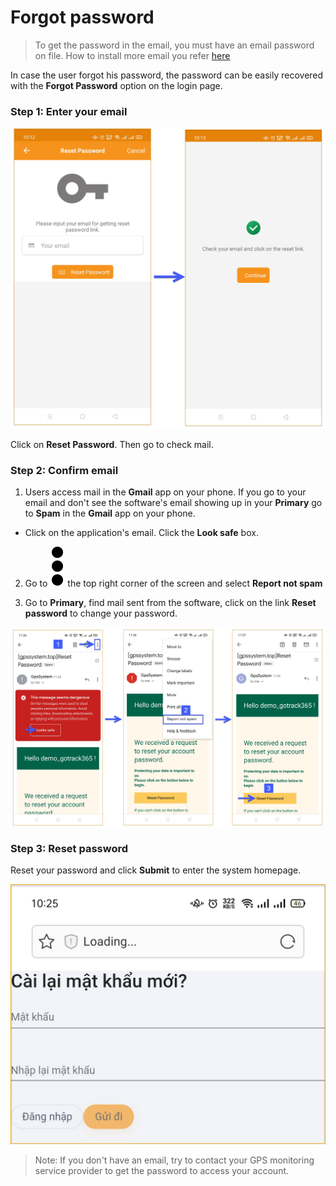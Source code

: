 # Forgot password 
> To get the password in the email, you must have an email password on file. How to install more email you refer [here](modules/app-gotrack365/account-management/#email) <div id="email"> 

In case the user forgot his password, the password can be easily recovered with the **Forgot Password** option on the login page.

### Step 1: Enter your email


<span class="icon-left5" >![Interface Web](/docs/assets/images/web-english/gotrack365-el/forgot-pw-365.jpg) 

Click on **Reset Password**. Then go to check mail.

### Step 2: Confirm email

1. Users access mail in the **Gmail** app on your phone. If you go to your email and don't see the software's email showing up in your **Primary** go to **Spam** in the **Gmail** app on your phone.

* Click on the application's email. Click the **Look safe** box.

2. Go to <span class="icon-left svg-filter-info">![Ok](/docs/assets/images/web-interface/icon/SVG/ellipsis-v.svg) the top right corner of the screen and select **Report not spam**

3. Go to **Primary**, find mail sent from the software, click on the link **Reset password** to change your password.

<span style="display:block;text-align:center" >![Interface Web](/docs/assets/images/web-english/gotrack365-el/forgot-pw-3-365.jpg)

### Step 3: Reset password
Reset your password and click **Submit** to enter the system homepage.

<span class="icon-left6">![Interface Web](/docs/assets/images/web-interface/app-gotrack365/reset-password-365.jpg) 

> Note: If you don't have an email, try to contact your GPS monitoring service provider to get the password to access your account.